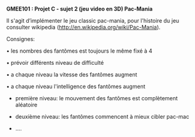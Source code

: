 **GMEE101 : Projet C - sujet 2 (jeu video en 3D) Pac-Mania**
Il s'agit d’implémenter le jeu classic pac-mania, pour l'histoire du jeu consulter wikipedia (http://en.wikipedia.org/wiki/Pac-Mania).
Consignes:
• les nombres des fantômes est toujours le même fixé à 4
• prévoir différents niveau de difficulté
• a chaque niveau la vitesse des fantômes augment
• a chaque niveau l'intelligence des fantômes augment
- première niveau: le mouvement des fantômes est complètement aléatoire 

- deuxième niveau: les fantômes commencent à mieux cibler pac-mac
- ....